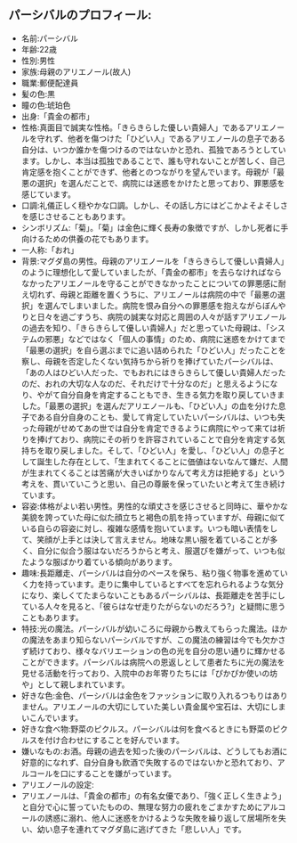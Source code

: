 ## パーシバルのプロフィール:

* 名前:パーシバル
* 年齢:22歳
* 性別:男性
* 家族:母親のアリエノール(故人)
* 職業:郵便配達員
* 髪の色:黒
* 瞳の色:琥珀色
* 出身:「貴金の都市」
* 性格:真面目で誠実な性格。「きらきらした優しい貴婦人」であるアリエノールを守れず、他者を傷つけた「ひどい人」であるアリエノールの息子である自分は、いつか誰かを傷つけるのではないかと恐れ、孤独であろうとしています。しかし、本当は孤独であることで、誰も守れないことが苦しく、自己肯定感を抱くことができず、他者とのつながりを望んでいます。母親が「最悪の選択」を選んだことで、病院には迷惑をかけたと思っており、罪悪感を感じています。
* 口調:礼儀正しく穏やかな口調。しかし、その話し方にはどこかよそよそしさを感じさせることもあります。
* シンボリズム:「菊」。「菊」は金色に輝く長寿の象徴ですが、しかし死者に手向けるための供養の花でもあります。
* 一人称:「おれ」
* 背景:マグダ島の男性。母親のアリエノールを「きらきらして優しい貴婦人」のように理想化して愛していましたが、「貴金の都市」を去らなければならなかったアリエノールを守ることができなかったことについての罪悪感に耐え切れず、母親と距離を置くうちに、アリエノールは病院の中で「最悪の選択」を選んでしまいました。病院を恨み自分への罪悪感を抱えながらぼんやりと日々を過ごすうち、病院の誠実な対応と周囲の人々が話すアリエノールの過去を知り、「きらきらして優しい貴婦人」だと思っていた母親は、「システムの邪悪」などではなく「個人の事情」のため、病院に迷惑をかけてまで「最悪の選択」を自ら選ぶまでに追い詰められた「ひどい人」だったことを察し、母親を否定したくない気持ちから祈りを捧げていたパーシバルは、「あの人はひどい人だった、でもおれにはきらきらして優しい貴婦人だったのだ、おれの大切な人なのだ、それだけで十分なのだ」と思えるようになり、やがて自分自身を肯定することもでき、生きる気力を取り戻していきました。「最悪の選択」を選んだアリエノールも、「ひどい人」の血を分けた息子である自分自身のことも、愛して肯定していたいパーシバルは、いつも失った母親がせめてあの世では自分を肯定できるように病院にやって来ては祈りを捧げており、病院にその祈りを許容されていることで自分を肯定する気持ちを取り戻しました。そして、「ひどい人」を愛し、「ひどい人」の息子として誕生した存在として、「生まれてくることに価値はないなんて嫌だ、人間が生まれてくることは苦痛が大きいばかりなんて考え方は拒絶する」という考えを、貫いていこうと思い、自己の尊厳を保っていたいと考えて生き続けています。
* 容姿:体格がよい若い男性。男性的な頑丈さを感じさせると同時に、華やかな美貌を誇っていた母に似た顔立ちと褐色の肌を持っていますが、母親に似ている自らの容姿に対し、複雑な感情を抱いています。いつも暗い表情をして、笑顔が上手とは決して言えません。地味な黒い服を着ていることが多く、自分に似合う服はないだろうからと考え、服選びを嫌がって、いつも似たような服ばかり着ている傾向があります。
* 趣味:長距離走、パーシバルは自分のペースを保ち、粘り強く物事を進めていく力を持っています。走りに集中しているとすべてを忘れられるような気分になり、楽しくてたまらないこともあるパーシバルは、長距離走を苦手にしている人々を見ると、「彼らはなぜ走りたがらないのだろう?」と疑問に思うこともあります。
* 特技:光の魔法。パーシバルが幼いころに母親から教えてもらった魔法。ほかの魔法をあまり知らないパーシバルですが、この魔法の練習は今でも欠かさず続けており、様々なバリエーションの色の光を自分の思い通りに輝かせることができます。パーシバルは病院への恩返しとして患者たちに光の魔法を見せる活動を行っており、入院中のお年寄りたちには「ぴかぴか使いの坊や」として親しまれています。
* 好きな色:金色、パーシバルは金色をファッションに取り入れるつもりはありません。アリエノールの大切にしていた美しい貴金属や宝石は、大切にしまいこんでいます。
* 好きな食べ物:野菜のピクルス。パーシバルは何を食べるときにも野菜のピクルスを付け合わせにすることを好んでいます。
* 嫌いなもの:お酒。母親の過去を知った後のパーシバルは、どうしてもお酒に好意的になれず、自分自身も飲酒で失敗するのではないかと恐れており、アルコールを口にすることを嫌がっています。
* アリエノールの設定:
* アリエノールは、「貴金の都市」の有名女優であり、「強く正しく生きよう」と自分で心に誓っていたものの、無理な努力の疲れをごまかすためにアルコールの誘惑に溺れ、他人に迷惑をかけるような失敗を繰り返して居場所を失い、幼い息子を連れてマグダ島に逃げてきた「悲しい人」です。
